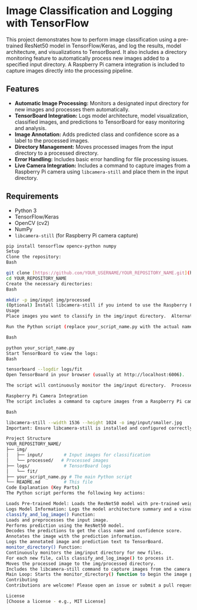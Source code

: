 # Image Classification and Logging with TensorFlow

This project demonstrates how to perform image classification using a pre-trained ResNet50 model in TensorFlow/Keras, and log the results, model architecture, and visualizations to TensorBoard.  It also includes a directory monitoring feature to automatically process new images added to a specified input directory.  A Raspberry Pi camera integration is included to capture images directly into the processing pipeline.

## Features

* **Automatic Image Processing:** Monitors a designated input directory for new images and processes them automatically.
* **TensorBoard Integration:** Logs model architecture, model visualization, classified images, and predictions to TensorBoard for easy monitoring and analysis.
* **Image Annotation:** Adds predicted class and confidence score as a label to the processed images.
* **Directory Management:** Moves processed images from the input directory to a processed directory.
* **Error Handling:** Includes basic error handling for file processing issues.
* **Live Camera Integration:** Includes a command to capture images from a Raspberry Pi camera using `libcamera-still` and place them in the input directory.

## Requirements

* Python 3
* TensorFlow/Keras
* OpenCV (cv2)
* NumPy
* `libcamera-still` (for Raspberry Pi camera capture)

```bash
pip install tensorflow opencv-python numpy
Setup
Clone the repository:
Bash

git clone [https://github.com/YOUR_USERNAME/YOUR_REPOSITORY_NAME.git](https://www.google.com/search?q=https://github.com/YOUR_USERNAME/YOUR_REPOSITORY_NAME.git) # Replace with your repo URL
cd YOUR_REPOSITORY_NAME
Create the necessary directories:
Bash

mkdir -p img/input img/processed
(Optional) Install libcamera-still if you intend to use the Raspberry Pi camera capture feature. Refer to the documentation for your Raspberry Pi OS for installation instructions.
Usage
Place images you want to classify in the img/input directory.  Alternatively, use the Raspberry Pi camera integration (see below).

Run the Python script (replace your_script_name.py with the actual name):

Bash

python your_script_name.py
Start TensorBoard to view the logs:
Bash

tensorboard --logdir logs/fit
Open TensorBoard in your browser (usually at http://localhost:6006).

The script will continuously monitor the img/input directory.  Processed images will be moved to the img/processed directory.

Raspberry Pi Camera Integration
The script includes a command to capture images from a Raspberry Pi camera using libcamera-still and save them to the img/input directory. This command is executed every 2 seconds within the monitor_directory function. You can adjust the camera settings (width, height, output file name) as needed in the script.  The default command used is:

Bash

libcamera-still --width 1536 --height 1024 -o img/input/smaller.jpg
Important: Ensure libcamera-still is installed and configured correctly on your Raspberry Pi.

Project Structure
YOUR_REPOSITORY_NAME/
├── img/
│   ├── input/        # Input images for classification
│   └── processed/   # Processed images
├── logs/             # TensorBoard logs
│   └── fit/
├── your_script_name.py # The main Python script
└── README.md         # This file
Code Explanation (Key Parts)
The Python script performs the following key actions:

Loads Pre-trained Model: Loads the ResNet50 model with pre-trained weights from ImageNet.
Logs Model Information: Logs the model architecture summary and a visualization of the model to TensorBoard.
classify_and_log_image() Function:
Loads and preprocesses the input image.
Performs prediction using the ResNet50 model.
Decodes the predictions to get the class name and confidence score.
Annotates the image with the prediction information.
Logs the annotated image and prediction text to TensorBoard.
monitor_directory() Function:
Continuously monitors the img/input directory for new files.
For each new file, calls classify_and_log_image() to process it.
Moves the processed image to the img/processed directory.
Includes the libcamera-still command to capture images from the camera.
Main Loop: Starts the monitor_directory() function to begin the image processing loop.
Contributing
Contributions are welcome! Please open an issue or submit a pull request.

License
[Choose a license - e.g., MIT License]
